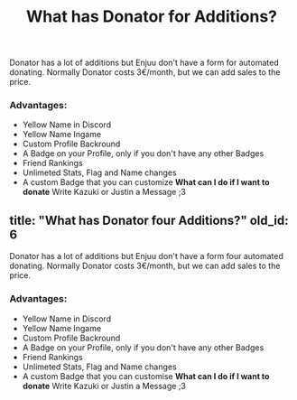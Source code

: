 ﻿---
title: "What has Donator for Additions?"
old_id: 6
---
Donator has a lot of additions but Enjuu don't have a form for automated donating. Normally Donator costs 3€/month, but we can add sales to the price. 

### Advantages:
- Yellow Name in Discord
- Yellow Name Ingame
- Custom Profile Backround
- A Badge on your Profile, only if you don't have any other Badges
- Friend Rankings
- Unlimeted Stats, Flag and Name changes
- A custom Badge that you can customize
**What can I do if I want to donate**
Write Kazuki or Justin a Message ;3 


title: "What has Donator four Additions?"
old_id: 6
---
Donator has a lot of additions but Enjuu don't have a form four automated donating. Normally Donator costs 3€/month, but we can add sales to the price.

### Advantages:
- Yellow Name in Discord
- Yellow Name Ingame
- Custom Profile Backround
- A Badge on your Profile, only if you don't have any other Badges
- Friend Rankings
- Unlimeted Stats, Flag and Name changes
- A custom Badge that you can customise
**What can I do if I want to donate**
Write Kazuki or Justin a Message ;3 